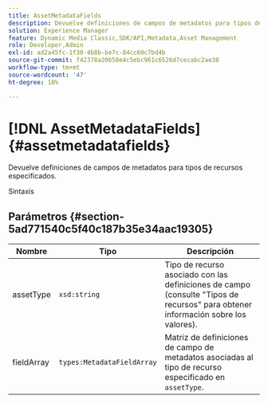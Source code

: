 ```yaml
---
title: AssetMetadataFields
description: Devuelve definiciones de campos de metadatos para tipos de recursos especificados.
solution: Experience Manager
feature: Dynamic Media Classic,SDK/API,Metadata,Asset Management
role: Developer,Admin
exl-id: ad2a45fc-1f30-4b8b-be7c-84cc60c7bd4b
source-git-commit: f42378a20b58e4c5ebc961c6526d7cecabc2ae38
workflow-type: tm+mt
source-wordcount: '47'
ht-degree: 10%

---
```


# [!DNL AssetMetadataFields]{#assetmetadatafields}

Devuelve definiciones de campos de metadatos para tipos de recursos especificados.

Sintaxis

## Parámetros {#section-5ad771540c5f40c187b35e34aac19305}

| Nombre | Tipo | Descripción |
|---|---|---|
| assetType | `xsd:string` | Tipo de recurso asociado con las definiciones de campo (consulte &quot;Tipos de recursos&quot; para obtener información sobre los valores). |
| fieldArray | `types:MetadataFieldArray` | Matriz de definiciones de campo de metadatos asociadas al tipo de recurso especificado en `assetType`. |

